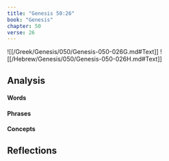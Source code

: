 ```yaml
---
title: "Genesis 50:26"
book: "Genesis"
chapter: 50
verse: 26
---
```

![[/Greek/Genesis/050/Genesis-050-026G.md#Text]]
![[/Hebrew/Genesis/050/Genesis-050-026H.md#Text]]

## Analysis

#### Words

#### Phrases

#### Concepts

## Reflections
